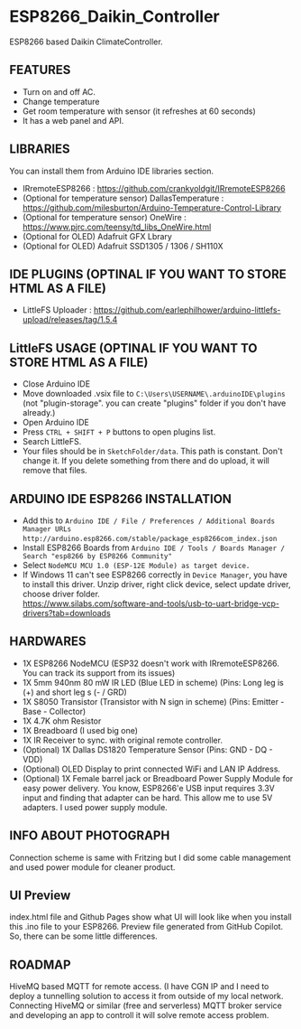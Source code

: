 # ESP8266_Daikin_Controller
ESP8266 based Daikin ClimateController.

## FEATURES
- Turn on and off AC.
- Change temperature
- Get room temperature with sensor (it refreshes at 60 seconds)
- It has a web panel and API.

## LIBRARIES
You can install them from Arduino IDE libraries section.
- IRremoteESP8266 : https://github.com/crankyoldgit/IRremoteESP8266
- (Optional for temperature sensor) DallasTemperature : https://github.com/milesburton/Arduino-Temperature-Control-Library
- (Optional for temperature sensor) OneWire : https://www.pjrc.com/teensy/td_libs_OneWire.html
- (Optional for OLED) Adafruit GFX Lbrary
- (Optional for OLED) Adafruit SSD1305 / 1306 / SH110X

## IDE PLUGINS (OPTINAL IF YOU WANT TO STORE HTML AS A FILE)
- LittleFS Uploader : https://github.com/earlephilhower/arduino-littlefs-upload/releases/tag/1.5.4

## LittleFS USAGE (OPTINAL IF YOU WANT TO STORE HTML AS A FILE)
- Close Arduino IDE
- Move downloaded .vsix file to ``C:\Users\USERNAME\.arduinoIDE\plugins`` (not "plugin-storage". you can create "plugins" folder if you don't have already.)
- Open Arduino IDE
- Press ``CTRL + SHIFT + P`` buttons to open plugins list.
- Search LittleFS.
- Your files should be in ``SketchFolder/data``. This path is constant. Don't change it. If you delete something from there and do upload, it will remove that files.

## ARDUINO IDE ESP8266 INSTALLATION
- Add this to ``Arduino IDE / File / Preferences / Additional Boards Manager URLs`` ``http://arduino.esp8266.com/stable/package_esp8266com_index.json``
- Install ESP8266 Boards from ``Arduino IDE / Tools / Boards Manager / Search "esp8266 by ESP8266 Community"``
- Select ``NodeMCU MCU 1.0 (ESP-12E Module) as target device.``
- If Windows 11 can't see ESP8266 correctly in ``Device Manager``, you have to install this driver.
Unzip driver, right click device, select update driver, choose driver folder. </br> https://www.silabs.com/software-and-tools/usb-to-uart-bridge-vcp-drivers?tab=downloads

## HARDWARES
- 1X ESP8266 NodeMCU (ESP32 doesn't work with IRremoteESP8266. You can track its support from its issues)
- 1X 5mm 940nm 80 mW IR LED (Blue LED in scheme) (Pins: Long leg is (+) and short leg s (- / GRD)
- 1X S8050 Transistor (Transistor with N sign in scheme) (Pins: Emitter - Base - Collector)
- 1X 4.7K ohm Resistor
- 1X Breadboard (I used big one)
- 1X IR Receiver to sync. with original remote controller.
- (Optional) 1X Dallas DS1820 Temperature Sensor (Pins: GND - DQ - VDD)
- (Optional) OLED Display to print connected WiFi and LAN IP Address.
- (Optional) 1X Female barrel jack or Breadboard Power Supply Module for easy power delivery. You know, ESP8266'e USB input requires 3.3V input and finding that adapter can be hard. This allow me to use 5V adapters. I used power supply module.

## INFO ABOUT PHOTOGRAPH
Connection scheme is same with Fritzing but I did some cable management and used power module for cleaner product.

## UI Preview
index.html file and Github Pages show what UI will look like when you install this .ino file to your ESP8266. Preview file generated from GitHub Copilot. So, there can be some little differences.

## ROADMAP
HiveMQ based MQTT for remote access. (I have CGN IP and I need to deploy a tunnelling solution to access it from outside of my local network. Connecting HiveMQ or similar (free and serverless) MQTT broker service and developing an app to controll it will solve remote access problem.
